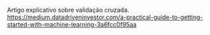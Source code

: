 Artigo explicativo sobre validação cruzada.
https://medium.datadriveninvestor.com/a-practical-guide-to-getting-started-with-machine-learning-3a6fcc0f95aa

